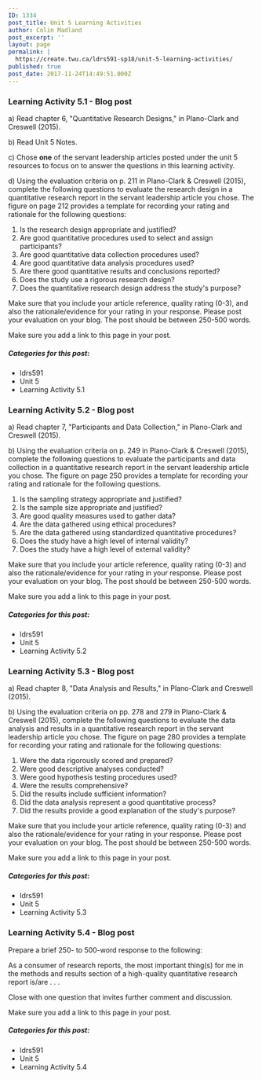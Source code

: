 ```yaml
---
ID: 1334
post_title: Unit 5 Learning Activities
author: Colin Madland
post_excerpt: ''
layout: page
permalink: |
  https://create.twu.ca/ldrs591-sp18/unit-5-learning-activities/
published: true
post_date: 2017-11-24T14:49:51.000Z
---
```


### Learning Activity 5.1 - Blog post

a\) Read chapter 6, "Quantitative Research Designs," in Plano-Clark and Creswell \(2015\).

b\) Read Unit 5 Notes.

c\) Chose **one** of the servant leadership articles posted under the unit 5 resources to focus on to answer the questions in this learning activity.

d\) Using the evaluation criteria on p. 211 in Plano-Clark & Creswell \(2015\), complete the following questions to evaluate the research design in a quantitative research report in the servant leadership article you chose. The figure on page 212 provides a template for recording your rating and rationale for the following questions:

1. Is the research design appropriate and justified?
2. Are good quantitative procedures used to select and assign participants?
3. Are good quantitative data collection procedures used?
4. Are good quantitative data analysis procedures used?
5. Are there good quantitative results and conclusions reported?
6. Does the study use a rigorous research design?
7. Does the quantitative research design address the study's purpose?

Make sure that you include your article reference, quality rating \(0-3\), and also the rationale/evidence for your rating in your response.  Please post your evaluation on your blog.  The post should be between 250-500 words.

Make sure you add a link to this page in your post.

##### Categories for this post:

* ldrs591
* Unit 5
* Learning Activity 5.1

### Learning Activity 5.2 - Blog post

a\) Read chapter 7, "Participants and Data Collection," in Plano-Clark and Creswell \(2015\).

b\) Using the evaluation criteria on p. 249 in Plano-Clark & Creswell \(2015\), complete the following questions to evaluate the participants and data collection in a quantitative research report in the servant leadership article you chose. The figure on page 250 provides a template for recording your rating and rationale for the following questions.

1. Is the sampling strategy appropriate and justified?
2. Is the sample size appropriate and justified?
3. Are good quality measures used to gather data?
4. Are the data gathered using ethical procedures?
5. Are the data gathered using standardized quantitative procedures?
6. Does the study have a high level of internal validity?
7. Does the study have a high level of external validity?

Make sure that you include your article reference, quality rating \(0-3\) and also the rationale/evidence for your rating in your response.  Please post your evaluation on your blog. The post should be between 250-500 words.

Make sure you add a link to this page in your post.

##### Categories for this post:

* ldrs591
* Unit 5
* Learning Activity 5.2

### Learning Activity 5.3 - Blog post

a\) Read chapter 8, "Data Analysis and Results," in Plano-Clark and Creswell \(2015\).

b\) Using the evaluation criteria on pp. 278 and 279 in Plano-Clark & Creswell \(2015\), complete the following questions to evaluate the data analysis and results in a quantitative research report in the servant leadership article you chose. The figure on page 280 provides a template for recording your rating and rationale for the following questions:

1. Were the data rigorously scored and prepared?
2. Were good descriptive analyses conducted?
3. Were good hypothesis testing procedures used?
4. Were the results comprehensive?
5. Did the results include sufficient information?
6. Did the data analysis represent a good quantitative process?
7. Did the results provide a good explanation of the study's purpose?

Make sure that you include your article reference, quality rating \(0-3\) and also the rationale/evidence for your rating in your response.  Please post your evaluation on your blog. The post should be between 250-500 words.

Make sure you add a link to this page in your post.

##### Categories for this post:

* ldrs591
* Unit 5
* Learning Activity 5.3

### Learning Activity 5.4 - Blog post

Prepare a brief 250- to 500-word response to the following:

As a consumer of research reports, the most important thing\(s\) for me in the methods and results section of a high-quality quantitative research report is/are . . .

Close with one question that invites further comment and discussion.

Make sure you add a link to this page in your post.

##### Categories for this post:

* ldrs591
* Unit 5
* Learning Activity 5.4



